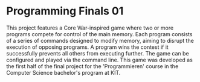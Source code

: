 # Programming Finals 01

This project features a Core War-inspired game where two or more programs compete for control of the main memory. Each program consists of a series of commands 
designed to modify memory, aiming to disrupt the execution of opposing programs. A program wins the contest if it successfully prevents all others from executing further. 
The game can be configured and played via the command line.
This game was developed as the first half of the final project for the 'Programmieren' course in the Computer Science bachelor's program at KIT.
